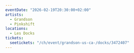 ```yaml
---
eventDate: "2026-02-19T20:30:00+02:00"
artists:
  - Grandson
  - Pinkshift
locations:
  - Les Docks
tickets:
  seetickets: "/ch/event/grandson-us-ca-/docks/3472407"
---
```

